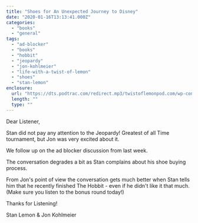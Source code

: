 ```yaml
---
title: "Shoes for An Unexpected Journey to Disney"
date: "2020-01-16T13:13:41.000Z"
categories: 
  - "books"
  - "general"
tags: 
  - "ad-blocker"
  - "books"
  - "hobbit"
  - "jeopardy"
  - "jon-kohlmeier"
  - "life-with-a-twist-of-lemon"
  - "shoes"
  - "stan-lemon"
enclosure: 
  url: "https://dts.podtrac.com/redirect.mp3/twistoflemonpod.com/wp-content/uploads/2020/01/079-lwatol-20200116.mp3"
  length: ""
  type: ""
---
```


Dear Listener,

Stan did not pay any attention to the Jeopardy! Greatest of all Time tournament, but Jon was very excited about it.

We follow up on the ad blocker discussion from last week.

The conversation degrades a bit as Stan complains about his shoe buying process.

From Jon's point of view the conversation gets much better when Stan tells him that he recently finished The Hobbit - even if he didn't like it that much. (Make sure you listen to the bonus round today!)

Thanks for Listening!

Stan Lemon & Jon Kohlmeier
